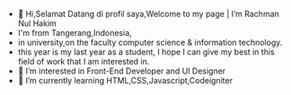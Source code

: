 - 👋 Hi,Selamat Datang di profil saya,Welcome to my page | I’m Rachman Nul Hakim
- I'm from Tangerang,Indonesia,
- in university,on the faculty computer science & information technology.
- this year is my last year as a student, I hope I can give my best in this field of work that I am interested in.
- 👀 I’m interested in Front-End Developer and UI Designer
- 🌱 I’m currently learning HTML,CSS,Javascript,Codeigniter
